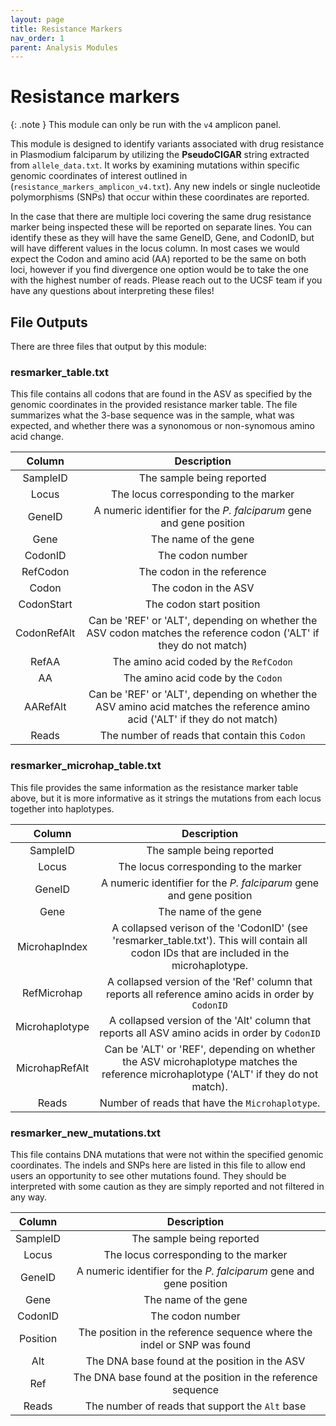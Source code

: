 ```yaml
---
layout: page
title: Resistance Markers
nav_order: 1
parent: Analysis Modules
---
```


# Resistance markers

{: .note }
This module can only be run with the `v4` amplicon panel.

This module is designed to identify variants associated with drug resistance in Plasmodium falciparum by utilizing the **PseudoCIGAR** string extracted from `allele_data.txt`. It works by examining mutations within specific genomic coordinates of interest outlined in (`resistance_markers_amplicon_v4.txt`). Any new indels or single nucleotide polymorphisms (SNPs) that occur within these coordinates are reported. 

In the case that there are multiple loci covering the same drug resistance marker being inspected these will be reported on separate lines. You can identify these as they will have the same GeneID, Gene, and CodonID, but will have different values in the locus column. In most cases we would expect the Codon and amino acid (AA) reported to be the same on both loci, however if you find divergence one option would be to take the one with the highest number of reads. Please reach out to the UCSF team if you have any questions about interpreting these files!  

## File Outputs

There are three files that output by this module:

### resmarker_table.txt

This file contains all codons that are found in the ASV as specified by the genomic coordinates in the provided resistance marker table. The file summarizes what the 3-base sequence was in the sample, what was expected, and whether there was a synonomous or non-synomous amino acid change.

|Column|Description|
|:--:|:--:|
|SampleID|The sample being reported|
|Locus|The locus corresponding to the marker|
|GeneID|A numeric identifier for the *P. falciparum* gene and gene position|
|Gene|The name of the gene|
|CodonID|The codon number|
|RefCodon|The codon in the reference|
|Codon|The codon in the ASV|
|CodonStart|The codon start position|
|CodonRefAlt|Can be 'REF' or 'ALT', depending on whether the ASV codon matches the reference codon ('ALT' if they do not match)|
|RefAA|The amino acid coded by the `RefCodon`|
|AA|The amino acid code by the `Codon`|
|AARefAlt|Can be 'REF' or 'ALT', depending on whether the ASV amino acid matches the reference amino acid ('ALT' if they do not match)|
|Reads|The number of reads that contain this `Codon`|


### resmarker_microhap_table.txt

This file provides the same information as the resistance marker table above, but it is more informative as it strings the mutations from each locus together into haplotypes. 

|Column|Description|
|:--:|:--:|
|SampleID|The sample being reported|
|Locus|The locus corresponding to the marker|
|GeneID|A numeric identifier for the *P. falciparum* gene and gene position|
|Gene|The name of the gene|
|MicrohapIndex|A collapsed verison of the 'CodonID' (see 'resmarker_table.txt'). This will contain all codon IDs that are included in the microhaplotype.|
|RefMicrohap|A collapsed version of the 'Ref' column that reports all reference amino acids in order by `CodonID`|
|Microhaplotype|A collapsed version of the 'Alt' column that reports all ASV amino acids in order by `CodonID`|
|MicrohapRefAlt|Can be 'ALT' or 'REF', depending on whether the ASV microhaplotype matches the reference microhaplotype ('ALT' if they do not match).|
|Reads|Number of reads that have the `Microhaplotype`.|

### resmarker_new_mutations.txt

This file contains DNA mutations that were not within the specified genomic coordinates. The indels and SNPs here are listed in this file to allow end users an opportunity to see other mutations found. They should be interpreted with some caution as they are simply reported and not filtered in any way. 

|Column|Description|
|:--:|:--:|
|SampleID|The sample being reported|
|Locus|The locus corresponding to the marker|
|GeneID|A numeric identifier for the *P. falciparum* gene and gene position|
|Gene|The name of the gene|
|CodonID|The codon number|
|Position|The position in the reference sequence where the indel or SNP was found|
|Alt|The DNA base found at the position in the ASV|
|Ref|The DNA base found at the position in the reference sequence|
|Reads|The number of reads that support the `Alt` base|

[jekyll-organization]: https://github.com/EPPIcenter
